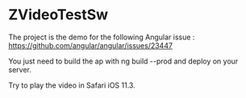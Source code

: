 # ZVideoTestSw

The project is the demo for the following Angular issue : https://github.com/angular/angular/issues/23447

You just need to build the ap with ng build --prod and deploy on your server.

Try to play the video in Safari iOS 11.3.

